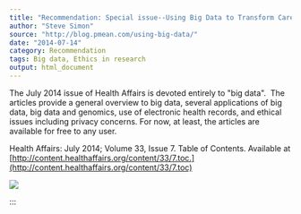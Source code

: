 ```yaml
---
title: "Recommendation: Special issue--Using Big Data to Transform Care"
author: "Steve Simon"
source: "http://blog.pmean.com/using-big-data/"
date: "2014-07-14"
category: Recommendation
tags: Big data, Ethics in research
output: html_document
---
```


The July 2014 issue of Health Affairs is devoted entirely to "big
data".  The articles provide a general overview to big data, several
applications of big data, big data and genomics, use of electronic
health records, and ethical issues including privacy concerns. For now,
at least, the articles are available for free to any user.

<!---More--->

Health Affairs: July 2014; Volume 33, Issue 7. Table of Contents.
Available at
[http://content.healthaffairs.org/content/33/7.toc.](http://content.healthaffairs.org/content/33/7.toc)

![](../../../images/using-big-data01.png)


:::

